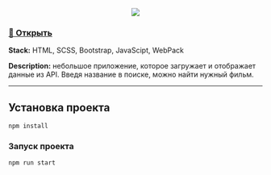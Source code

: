 <p align="center">
  <img src="https://user-images.githubusercontent.com/83776550/182088689-3071b5a2-9745-4000-855a-92b6ce31e048.gif"/>
</p>

<h3>
  <a href="https://infinitycode95.github.io/js__sushi-shop">🔗 Открыть </a> 
</h3>

<p> <b>Stack:</b>  HTML, SCSS, Bootstrap, JavaScipt, WebPack</p>

<p> <b>Description:</b> небольшое приложение, которое загружает и отображает данные из API. Введя название в поиске, можно найти нужный фильм.</p>

---

## Установка проекта
```
npm install
```

### Запуск проекта
```
npm run start
```




